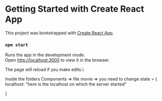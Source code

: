 # Getting Started with Create React App

This project was bootstrapped with [Create React App](https://github.com/facebook/create-react-app).


### `npm start`

Runs the app in the development mode.\
Open [http://localhost:3000](http://localhost:3000) to view it in the browser.

The page will reload if you make edits.\

Inside the  folders Components =>   file movie  => you need to change
 state = {
             localhost: "here is the localhost on which the server started"

}






